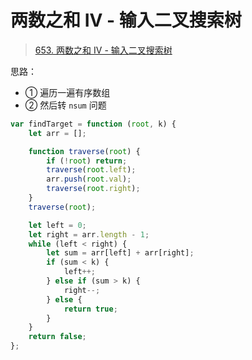 
# 两数之和 IV - 输入二叉搜索树



> [653. 两数之和 IV - 输入二叉搜索树](https://leetcode.cn/problems/two-sum-iv-input-is-a-bst/)

思路：
- ① 遍历一遍有序数组
- ② 然后转 `nsum` 问题

```javascript hl:24,21
var findTarget = function (root, k) {
    let arr = [];

    function traverse(root) {
        if (!root) return;
        traverse(root.left);
        arr.push(root.val);
        traverse(root.right);
    }
    traverse(root);

    let left = 0;
    let right = arr.length - 1;
    while (left < right) {
        let sum = arr[left] + arr[right];
        if (sum < k) {
            left++;
        } else if (sum > k) {
            right--;
        } else {
            return true;
        }
    }
    return false;
};

```